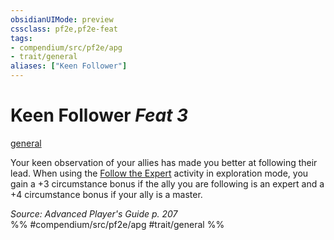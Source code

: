 ```yaml
---
obsidianUIMode: preview
cssclass: pf2e,pf2e-feat
tags:
- compendium/src/pf2e/apg
- trait/general
aliases: ["Keen Follower"]
---
```

# Keen Follower  *Feat 3*  
[general](../../rules/traits/general.md)  


Your keen observation of your allies has made you better at following their lead. When using the [Follow the Expert](../../rules/actions/follow-the-expert.md) activity in exploration mode, you gain a +3 circumstance bonus if the ally you are following is an expert and a +4 circumstance bonus if your ally is a master.

*Source: Advanced Player's Guide p. 207*  
%% #compendium/src/pf2e/apg #trait/general %%